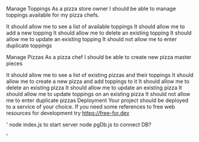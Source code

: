 Manage Toppings
As a pizza store owner I should be able to manage toppings available for my pizza chefs.

It should allow me to see a list of available toppings
It should allow me to add a new topping
It should allow me to delete an existing topping
It should allow me to update an existing topping
It should not allow me to enter duplicate toppings

<!-- table for toppings, table for pizzas  -->
Manage Pizzas
As a pizza chef I should be able to create new pizza master pieces

It should allow me to see a list of existing pizzas and their toppings
It should allow me to create a new pizza and add toppings to it
It should allow me to delete an existing pizza
It should allow me to update an existing pizza
It should allow me to update toppings on an existing pizza
It should not allow me to enter duplicate pizzas
Deployment
Your project should be deployed to a service of your choice. If you need some references to free web resources for development try https://free-for.dev



'
node index.js to start server
node pgDb.js to connect DB?

'